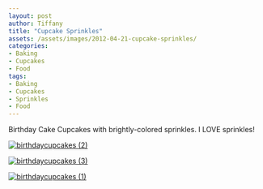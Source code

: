 ```yaml
---
layout: post
author: Tiffany
title: "Cupcake Sprinkles"
assets: /assets/images/2012-04-21-cupcake-sprinkles/
categories: 
- Baking
- Cupcakes
- Food
tags: 
- Baking
- Cupcakes
- Sprinkles
- Food
---
```


Birthday Cake Cupcakes with brightly-colored sprinkles. I LOVE sprinkles!

[![](jekyll_uploads/2012/04/birthdaycupcakes-2-575x382.jpg "birthdaycupcakes (2)")](http://www.sweetpeonies.com/2012/04/cupcake-sprinkles/birthdaycupcakes-2/)

[![](jekyll_uploads/2012/04/birthdaycupcakes-3-575x382.jpg "birthdaycupcakes (3)")](http://www.sweetpeonies.com/2012/04/cupcake-sprinkles/birthdaycupcakes-3/)

[![](jekyll_uploads/2012/04/birthdaycupcakes-1-575x382.jpg "birthdaycupcakes (1)")](http://www.sweetpeonies.com/2012/04/cupcake-sprinkles/birthdaycupcakes-1/)